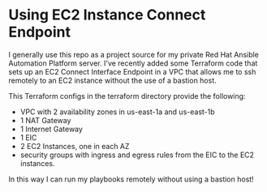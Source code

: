 # Using EC2 Instance Connect Endpoint

I generally use this repo as a project source for my private Red Hat Ansible Automation Platform server. I've recently added some Terraform code that sets up an EC2 Connect Interface Endpoint in a VPC that allows me to ssh remotely to an EC2 instance without the use of a bastion host. 

This Terraform configs in the terraform directory provide the following:
- VPC with 2 availability zones in us-east-1a and us-east-1b
- 1 NAT Gateway
- 1 Internet Gateway
- 1 EIC
- 2 EC2 Instances, one in each AZ
- security groups with ingress and egress rules from the EIC to the EC2 instances.

In this way I can run my playbooks remotely without using a bastion host!
